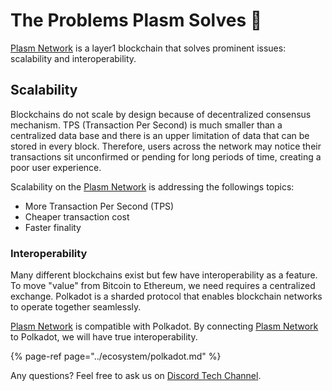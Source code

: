 # The Problems Plasm Solves 🌾

[Plasm Network](https://www.plasmnet.io/) is a layer1 blockchain that solves prominent issues: scalability and interoperability. 

## Scalability

Blockchains do not scale by design because of decentralized consensus mechanism. TPS \(Transaction Per Second\) is much smaller than a centralized data base and there is an upper limitation of data that can be stored in every block. Therefore, users across the network may notice their transactions sit unconfirmed or pending for long periods of time, creating a poor user experience.

Scalability on the [Plasm Network](https://www.plasmnet.io/) is addressing the followings topics:

* More Transaction Per Second \(TPS\)
* Cheaper transaction cost
* Faster finality

### Interoperability

Many different blockchains exist but few have interoperability as a feature.  To move "value" from Bitcoin to Ethereum, we need requires a centralized exchange. Polkadot is a sharded protocol that enables blockchain networks to operate together seamlessly. 

[Plasm Network](https://www.plasmnet.io/) is compatible with Polkadot. By connecting [Plasm Network](https://www.plasmnet.io/) to Polkadot, we will have true interoperability.

{% page-ref page="../ecosystem/polkadot.md" %}

Any questions? Feel free  to ask us on [Discord Tech Channel](https://discord.gg/Z3nC9U4).

